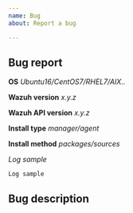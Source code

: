 ```yaml
---
name: Bug
about: Report a bug

---
```


## Bug report

**OS**
_Ubuntu16/CentOS7/RHEL7/AIX.._

**Wazuh version**
_x.y.z_

**Wazuh API version**
_x.y.z_

**Install type**
_manager/agent_

**Install method**
_packages/sources_

*Log sample*

```
Log sample
```

Bug description
----------------



